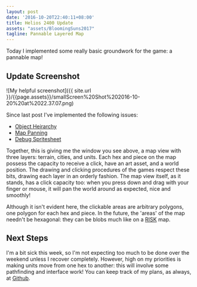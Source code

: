 ```yaml
---
layout: post
date: '2016-10-20T22:40:11+08:00'
title: Helios 2400 Update
assets: "assets/BloomingSuns2017"
tagline: Pannable Layered Map
---
```


Today I implemented some really basic groundwork for the game: a pannable map!

## Update Screenshot

![My helpful screenshot]({{ site.url }}/{{page.assets}}/smallScreen%20Shot%202016-10-20%20at%2022.37.07.png)

Since last post I've implemented the following issues:

- [Object Heirarchy](https://github.com/Sewerbird/Helios2400/issues/1)
- [Map Panning](https://github.com/Sewerbird/Helios2400/issues/2)
- [Debug Spritesheet](https://github.com/Sewerbird/Helios2400/issues/4)

Together, this is giving me the window you see above, a map view with three layers: terrain, cities, and units. Each hex and piece on the map possess the capacity to receive a click, have an art asset, and a world position. The drawing and clicking procedures of the games respect these bits, drawing each layer in an orderly fashion. The map view itself, as it stands, has a click capacity too: when you press down and drag with your finger or mouse, it will pan the world around as expected, nice and smoothly!

Although it isn't evident here, the clickable areas are arbitrary polygons, one polygon for each hex and piece. In the future, the 'areas' of the map needn't be hexagonal: they can be blobs much like on a [RISK](https://en.wikipedia.org/wiki/Risk_(game)) map.

## Next Steps

I'm a bit sick this week, so I'm not expecting too much to be done over the weekend unless I recover completely. However, high on my priorities is making units move from one hex to another: this will involve some pathfinding and interface work! You can keep track of my plans, as always, at [Github](https://github.com/Sewerbird/Helios2400/projects/1).
